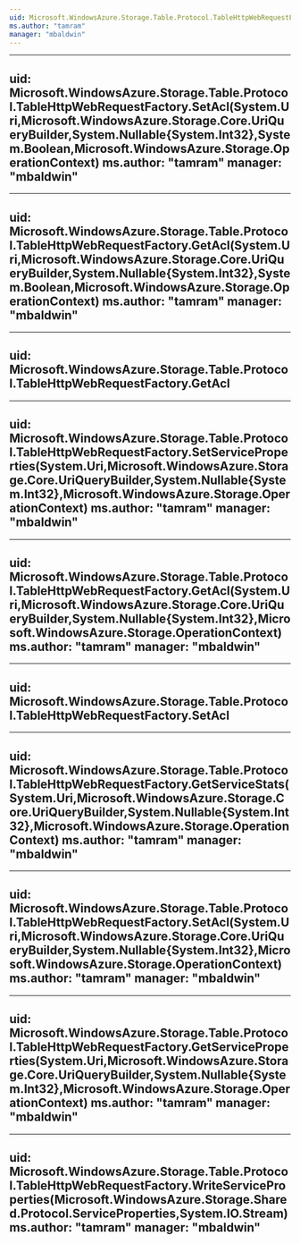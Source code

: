 ```yaml
---
uid: Microsoft.WindowsAzure.Storage.Table.Protocol.TableHttpWebRequestFactory
ms.author: "tamram"
manager: "mbaldwin"
---
```


---
uid: Microsoft.WindowsAzure.Storage.Table.Protocol.TableHttpWebRequestFactory.SetAcl(System.Uri,Microsoft.WindowsAzure.Storage.Core.UriQueryBuilder,System.Nullable{System.Int32},System.Boolean,Microsoft.WindowsAzure.Storage.OperationContext)
ms.author: "tamram"
manager: "mbaldwin"
---

---
uid: Microsoft.WindowsAzure.Storage.Table.Protocol.TableHttpWebRequestFactory.GetAcl(System.Uri,Microsoft.WindowsAzure.Storage.Core.UriQueryBuilder,System.Nullable{System.Int32},System.Boolean,Microsoft.WindowsAzure.Storage.OperationContext)
ms.author: "tamram"
manager: "mbaldwin"
---

---
uid: Microsoft.WindowsAzure.Storage.Table.Protocol.TableHttpWebRequestFactory.GetAcl
---

---
uid: Microsoft.WindowsAzure.Storage.Table.Protocol.TableHttpWebRequestFactory.SetServiceProperties(System.Uri,Microsoft.WindowsAzure.Storage.Core.UriQueryBuilder,System.Nullable{System.Int32},Microsoft.WindowsAzure.Storage.OperationContext)
ms.author: "tamram"
manager: "mbaldwin"
---

---
uid: Microsoft.WindowsAzure.Storage.Table.Protocol.TableHttpWebRequestFactory.GetAcl(System.Uri,Microsoft.WindowsAzure.Storage.Core.UriQueryBuilder,System.Nullable{System.Int32},Microsoft.WindowsAzure.Storage.OperationContext)
ms.author: "tamram"
manager: "mbaldwin"
---

---
uid: Microsoft.WindowsAzure.Storage.Table.Protocol.TableHttpWebRequestFactory.SetAcl
---

---
uid: Microsoft.WindowsAzure.Storage.Table.Protocol.TableHttpWebRequestFactory.GetServiceStats(System.Uri,Microsoft.WindowsAzure.Storage.Core.UriQueryBuilder,System.Nullable{System.Int32},Microsoft.WindowsAzure.Storage.OperationContext)
ms.author: "tamram"
manager: "mbaldwin"
---

---
uid: Microsoft.WindowsAzure.Storage.Table.Protocol.TableHttpWebRequestFactory.SetAcl(System.Uri,Microsoft.WindowsAzure.Storage.Core.UriQueryBuilder,System.Nullable{System.Int32},Microsoft.WindowsAzure.Storage.OperationContext)
ms.author: "tamram"
manager: "mbaldwin"
---

---
uid: Microsoft.WindowsAzure.Storage.Table.Protocol.TableHttpWebRequestFactory.GetServiceProperties(System.Uri,Microsoft.WindowsAzure.Storage.Core.UriQueryBuilder,System.Nullable{System.Int32},Microsoft.WindowsAzure.Storage.OperationContext)
ms.author: "tamram"
manager: "mbaldwin"
---

---
uid: Microsoft.WindowsAzure.Storage.Table.Protocol.TableHttpWebRequestFactory.WriteServiceProperties(Microsoft.WindowsAzure.Storage.Shared.Protocol.ServiceProperties,System.IO.Stream)
ms.author: "tamram"
manager: "mbaldwin"
---
